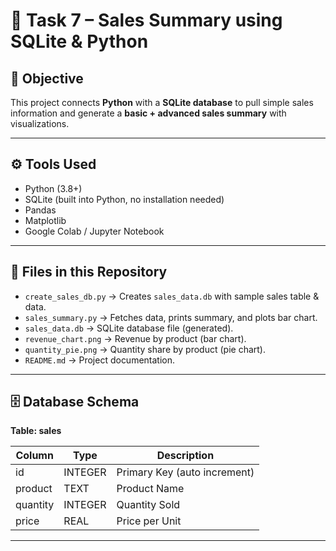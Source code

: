 # 🛒 Task 7 – Sales Summary using SQLite & Python

## 📖 Objective
This project connects **Python** with a **SQLite database** to pull simple sales information and generate a **basic + advanced sales summary** with visualizations.

---

## ⚙️ Tools Used
- Python (3.8+)
- SQLite (built into Python, no installation needed)
- Pandas
- Matplotlib
- Google Colab / Jupyter Notebook

---

## 📂 Files in this Repository
- `create_sales_db.py` → Creates `sales_data.db` with sample sales table & data.
- `sales_summary.py` → Fetches data, prints summary, and plots bar chart.
- `sales_data.db` → SQLite database file (generated).
- `revenue_chart.png` → Revenue by product (bar chart).
- `quantity_pie.png` → Quantity share by product (pie chart).
- `README.md` → Project documentation.

---

## 🗄️ Database Schema
**Table: sales**

| Column   | Type    | Description                        |
|----------|---------|------------------------------------|
| id       | INTEGER | Primary Key (auto increment)       |
| product  | TEXT    | Product Name                       |
| quantity | INTEGER | Quantity Sold                      |
| price    | REAL    | Price per Unit                     |

---



